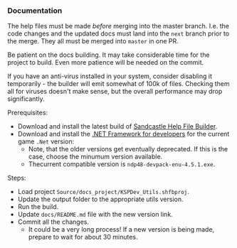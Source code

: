 ### Documentation

The help files must be made _before_ merging into the master branch. I.e. the code changes and the
updated docs must land into the `next` branch prior to the merge. They all must be merged into
`master` in one PR.

Be patient on the docs building. It may take considerable time for the project to build. Even more
patience will be needed on the commit.

If you have an anti-virus installed in your system, consider disabling it temporarily - the
builder will emit somewhat of 100k of files. Checking them all for viruses doesn't make sense,
but the overall performance may drop significantly.

Prerequisites:

- Download and install the latest build of [Sandcastle Help File Builder](https://github.com/EWSoftware/SHFB/releases).
- Download and install the [.NET Framework for developers](https://docs.microsoft.com/en-us/dotnet/framework/install/guide-for-developers)
  for the current game `.Net` version:
  - Note, that the older versions get eventually deprecated. If this is the case, choose the
    minumum version available.
  - Thecurrent compatible version is `ndp48-devpack-enu-4.5.1.exe`.

Steps:

- Load project `Source/docs_project/KSPDev_Utils.shfbproj`.
- Update the output folder to the appropriate utils version.
- Run the build.
- Update `docs/README.md` file with the new version link.
- Commit all the changes.
  - It could be a very long process! If a new version is being made, prepare
    to wait for about 30 minutes.
